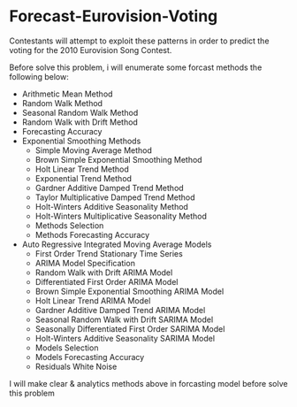 # Forecast-Eurovision-Voting
Contestants will attempt to exploit these patterns in order to predict the voting for the 2010 Eurovision Song Contest. 

Before solve this problem, i will enumerate some forcast methods the following below:
+ Arithmetic Mean Method
+ Random Walk Method
+ Seasonal Random Walk Method
+ Random Walk with Drift Method
+ Forecasting Accuracy
+ Exponential Smoothing Methods
  + Simple Moving Average Method
  + Brown Simple Exponential Smoothing Method 
  + Holt Linear Trend Method
  + Exponential Trend Method
  + Gardner Additive Damped Trend Method
  + Taylor Multiplicative Damped Trend Method
  + Holt-Winters Additive Seasonality Method
  + Holt-Winters Multiplicative Seasonality Method
  + Methods Selection 
  + Methods Forecasting Accuracy
+ Auto Regressive Integrated Moving Average Models
  + First Order Trend Stationary Time Series
  + ARIMA Model Specification
  + Random Walk with Drift ARIMA Model
  + Differentiated First Order ARIMA Model
  + Brown Simple Exponential Smoothing ARIMA Model
  + Holt Linear Trend ARIMA Model
  + Gardner Additive Damped Trend ARIMA Model
  + Seasonal Random Walk with Drift SARIMA Model
  + Seasonally Differentiated First Order SARIMA Model
  + Holt-Winters Additive Seasonality SARIMA Model
  + Models Selection
  + Models Forecasting Accuracy
  + Residuals White Noise

I will make clear & analytics methods above in forcasting model before solve this problem  
  



